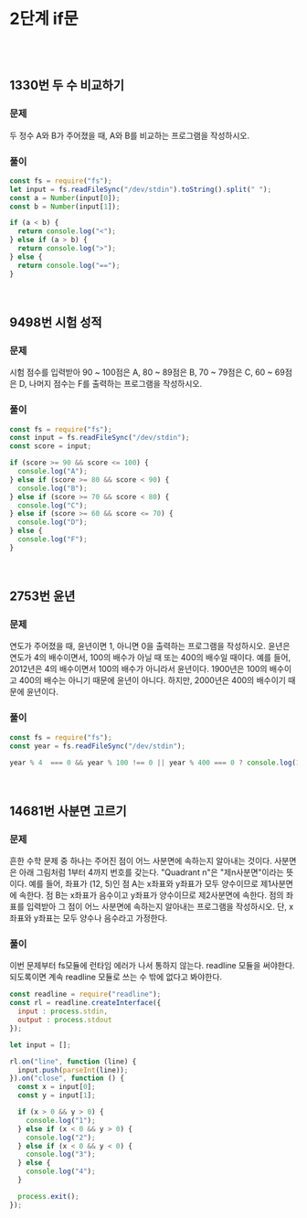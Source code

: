 # 2단계 if문
<br>
<br>

## 1330번 두 수 비교하기
### 문제
두 정수 A와 B가 주어졌을 때, A와 B를 비교하는 프로그램을 작성하시오.

### 풀이
```js
const fs = require("fs");
let input = fs.readFileSync("/dev/stdin").toString().split(" ");
const a = Number(input[0]);
const b = Number(input[1]);

if (a < b) {
  return console.log("<");
} else if (a > b) {
  return console.log(">");
} else {
  return console.log("==");
}
```
<br>

## 9498번 시험 성적
### 문제
시험 점수를 입력받아 90 ~ 100점은 A, 80 ~ 89점은 B, 70 ~ 79점은 C, 60 ~ 69점은 D, 나머지 점수는 F를 출력하는 프로그램을 작성하시오.

### 풀이
```js
const fs = require("fs");
const input = fs.readFileSync("/dev/stdin");
const score = input;

if (score >= 90 && score <= 100) {
  console.log("A");
} else if (score >= 80 && score < 90) {
  console.log("B");
} else if (score >= 70 && score < 80) {
  console.log("C");
} else if (score >= 60 && score <= 70) {
  console.log("D");
} else {
  console.log("F");
}

```
<br>

## 2753번 윤년
### 문제
연도가 주어졌을 때, 윤년이면 1, 아니면 0을 출력하는 프로그램을 작성하시오.
윤년은 연도가 4의 배수이면서, 100의 배수가 아닐 때 또는 400의 배수일 때이다.
예를 들어, 2012년은 4의 배수이면서 100의 배수가 아니라서 윤년이다. 1900년은 100의 배수이고 400의 배수는 아니기 때문에 윤년이 아니다. 하지만, 2000년은 400의 배수이기 때문에 윤년이다.

### 풀이
```js
const fs = require("fs");
const year = fs.readFileSync("/dev/stdin");

year % 4  === 0 && year % 100 !== 0 || year % 400 === 0 ? console.log(1) : console.log(0);

```
<br>

## 14681번 사분면 고르기
### 문제
흔한 수학 문제 중 하나는 주어진 점이 어느 사분면에 속하는지 알아내는 것이다. 사분면은 아래 그림처럼 1부터 4까지 번호를 갖는다. "Quadrant n"은 "제n사분면"이라는 뜻이다.
예를 들어, 좌표가 (12, 5)인 점 A는 x좌표와 y좌표가 모두 양수이므로 제1사분면에 속한다. 점 B는 x좌표가 음수이고 y좌표가 양수이므로 제2사분면에 속한다.
점의 좌표를 입력받아 그 점이 어느 사분면에 속하는지 알아내는 프로그램을 작성하시오. 단, x좌표와 y좌표는 모두 양수나 음수라고 가정한다.

### 풀이
이번 문제부터 fs모듈에 런타임 에러가 나서 통하지 않는다. readline 모듈을 써야한다.
되도록이면 계속 readline 모듈로 쓰는 수 밖에 없다고 봐야한다.

```js
const readline = require("readline");
const rl = readline.createInterface({
  input : process.stdin,
  output : process.stdout
});

let input = [];

rl.on("line", function (line) {
  input.push(parseInt(line));
}).on("close", function () {
  const x = input[0];
  const y = input[1];

  if (x > 0 && y > 0) {
    console.log("1");
  } else if (x < 0 && y > 0) {
    console.log("2");
  } else if (x < 0 && y < 0) {
    console.log("3");
  } else {
    console.log("4");
  }

  process.exit();
});

```